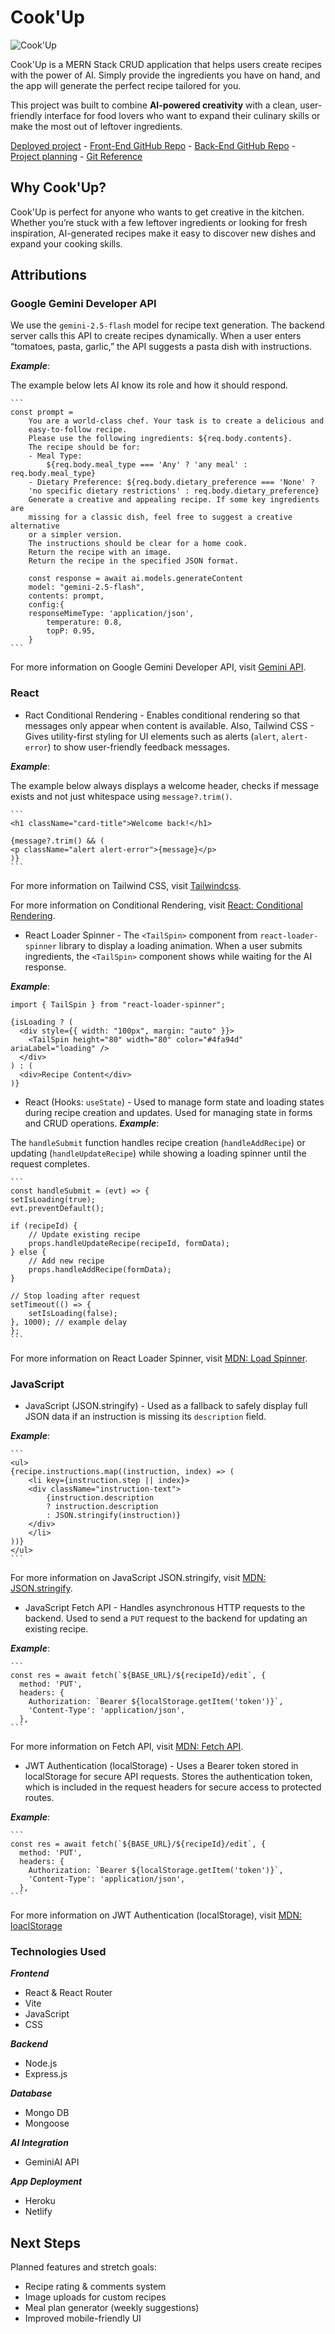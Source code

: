# Cook'Up
![Cook'Up](https://i.imgur.com/R1wX28G.png)

Cook'Up is a MERN Stack CRUD application that helps users create recipes with the power of AI. Simply provide the ingredients you have on hand, and the app will generate the perfect recipe tailored for you.

This project was built to combine **AI-powered creativity** with a clean, user-friendly interface for food lovers who want to expand their culinary skills or make the most out of leftover ingredients.

[Deployed project](https://cookupga.netlify.app/) - [Front-End GitHub Repo](https://github.com/Mkac0/cook-up-front-end) - [Back-End GitHub Repo](https://github.com/Mkac0/cook-up-back-end) - [Project planning](https://trello.com/b/vD8xdvUt/cookup) - [Git Reference](https://github.com/seb-justicia/express-api-jwt-auth-template)


## Why Cook'Up?
Cook'Up is perfect for anyone who wants to get creative in the kitchen. Whether you’re stuck with a few leftover ingredients or looking for fresh inspiration, AI-generated recipes make it easy to discover new dishes and expand your cooking skills.


## Attributions

### Google Gemini Developer API

We use the `gemini-2.5-flash` model for recipe text generation. The backend server calls this API to create recipes dynamically. When a user enters “tomatoes, pasta, garlic,” the API suggests a pasta dish with instructions.

***Example***:

The example below lets AI know its role and how it should respond.

    ```
    const prompt =
        You are a world-class chef. Your task is to create a delicious and 
        easy-to-follow recipe.
        Please use the following ingredients: ${req.body.contents}.
        The recipe should be for:
        - Meal Type:  
            ${req.body.meal_type === 'Any' ? 'any meal' : req.body.meal_type}
        - Dietary Preference: ${req.body.dietary_preference === 'None' ? 
        'no specific dietary restrictions' : req.body.dietary_preference}
        Generate a creative and appealing recipe. If some key ingredients are 
        missing for a classic dish, feel free to suggest a creative alternative 
        or a simpler version. 
        The instructions should be clear for a home cook.
        Return the recipe with an image.
        Return the recipe in the specified JSON format.

        const response = await ai.models.generateContent
        model: "gemini-2.5-flash",
        contents: prompt,
        config:{
        responseMimeType: 'application/json',
            temperature: 0.8,
            topP: 0.95,
        }
    ```

For more information on Google Gemini Developer API, visit [Gemini API](https://ai.google.dev/gemini-api/docs).


### React

+ Ract Conditional Rendering - Enables conditional rendering so that messages only appear when content is available. Also, Tailwind CSS - Gives utility-first styling for UI elements such as alerts (`alert`, `alert-error`) to show user-friendly feedback messages.

***Example***:

The example below always displays a welcome header, checks if message exists and not just whitespace using `message?.trim()`.

    ```
    <h1 className="card-title">Welcome back!</h1>

    {message?.trim() && (
    <p className="alert alert-error">{message}</p>
    )}
    ```
    
For more information on Tailwind CSS, visit [Tailwindcss](https://tailwindcss.com).
    
For more information on Conditional Rendering, visit [React: Conditional Rendering](https://react.dev/learn/conditional-rendering).

+ React Loader Spinner - The `<TailSpin>` component from `react-loader-spinner` library to display a loading animation. When a user submits ingredients, the `<TailSpin>` component shows while waiting for the AI response.

***Example***:

```
import { TailSpin } from "react-loader-spinner";

{isLoading ? (
  <div style={{ width: "100px", margin: "auto" }}>
    <TailSpin height="80" width="80" color="#4fa94d" ariaLabel="loading" />
  </div>
) : (
  <div>Recipe Content</div>
)}
```

+ React (Hooks: `useState`) - Used to manage form state and loading states during recipe creation and updates. Used for managing state in forms and CRUD operations. 
***Example***: 

The `handleSubmit` function handles recipe creation (`handleAddRecipe`) or updating (`handleUpdateRecipe`) while showing a loading spinner until the request completes.

    ```
    const handleSubmit = (evt) => {
    setIsLoading(true);
    evt.preventDefault();

    if (recipeId) {
        // Update existing recipe
        props.handleUpdateRecipe(recipeId, formData);
    } else {
        // Add new recipe
        props.handleAddRecipe(formData);
    }

    // Stop loading after request
    setTimeout(() => {
        setIsLoading(false);
    }, 1000); // example delay
    };
    ```

For more information on React Loader Spinner, visit [MDN: Load Spinner](https://www.npmjs.com/package/react-loader-spinner).


### JavaScript

+ JavaScript (JSON.stringify) - Used as a fallback to safely display full JSON data if an instruction is missing its `description` field.

***Example***:

    ```
    <ul>
    {recipe.instructions.map((instruction, index) => (
        <li key={instruction.step || index}>
        <div className="instruction-text">
            {instruction.description
            ? instruction.description
            : JSON.stringify(instruction)}
        </div>
        </li>
    ))}
    </ul>
    ```

For more information on JavaScript JSON.stringify, visit [MDN: JSON.stringify](https://www.npmjs.com/package/json-stringify-pretty-compact).

+ JavaScript Fetch API - Handles asynchronous HTTP requests to the backend. Used to send a `PUT` request to the backend for updating an existing recipe.

***Example***:

    ```
    const res = await fetch(`${BASE_URL}/${recipeId}/edit`, {
      method: 'PUT',
      headers: {
        Authorization: `Bearer ${localStorage.getItem('token')}`,
        'Content-Type': 'application/json',
      },
    ```

For more information on Fetch API, visit [MDN: Fetch API]((https://developer.mozilla.org/en-US/docs/Web/API/Fetch_API)).

+ JWT Authentication (localStorage) - Uses a Bearer token stored in localStorage for secure API requests. Stores the authentication token, which is included in the request headers for secure access to protected routes.

***Example***:

    ```
    const res = await fetch(`${BASE_URL}/${recipeId}/edit`, {
      method: 'PUT',
      headers: {
        Authorization: `Bearer ${localStorage.getItem('token')}`,
        'Content-Type': 'application/json',
      },
    ```

For more information on JWT Authentication (localStorage), visit [MDN: loaclStorage](https://developer.mozilla.org/en-US/docs/Web/API/Window/localStorage)


### Technologies Used

***Frontend***
+ React & React Router
+ Vite
+ JavaScript
+ CSS

***Backend***
+ Node.js
+ Express.js

***Database***
+ Mongo DB
+ Mongoose

***AI Integration***
+ GeminiAI API

***App Deployment***
+ Heroku
+ Netlify

## Next Steps
Planned features and stretch goals:   
- Recipe rating & comments system  
- Image uploads for custom recipes  
- Meal plan generator (weekly suggestions)  
- Improved mobile-friendly UI